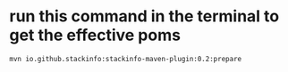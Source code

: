 # run this command in the terminal to get the effective poms
`mvn io.github.stackinfo:stackinfo-maven-plugin:0.2:prepare`